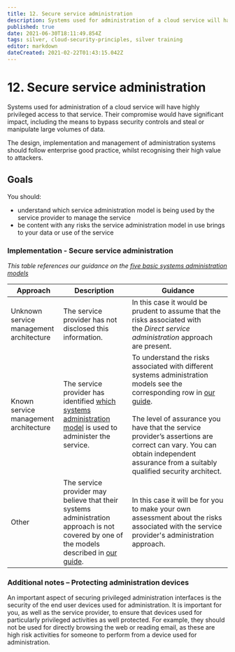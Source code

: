 ```yaml
---
title: 12. Secure service administration
description: Systems used for administration of a cloud service will have highly privileged access to that service.
published: true
date: 2021-06-30T18:11:49.854Z
tags: silver, cloud-security-principles, silver training
editor: markdown
dateCreated: 2021-02-22T01:43:15.042Z
---
```


# 12\. Secure service administration

Systems used for administration of a cloud service will have highly privileged access to that service. Their compromise would have significant impact, including the means to bypass security controls and steal or manipulate large volumes of data.

The design, implementation and management of administration systems should follow enterprise good practice, whilst recognising their high value to attackers.

## Goals

You should:

-   understand which service administration model is being used by the service provider to manage the service
-   be content with any risks the service administration model in use brings to your data or use of the service

### **Implementation - Secure service administration**

*This table references our guidance on the* [*five basic systems administration models*](https://www.ncsc.gov.uk/guidance/systems-administration-architectures)

| **Approach** | **Description** | **Guidance** |
| --- | --- | --- |
| Unknown service management architecture | The service provider has not disclosed this information. | In this case it would be prudent to assume that the risks associated with the *Direct service administration* approach are present. |
| Known service management architecture | The service provider has identified [which systems administration model](https://www.ncsc.gov.uk/guidance/systems-administration-architectures) is used to administer the service. | To understand the risks associated with different systems administration models see the corresponding row in [our guide](https://www.ncsc.gov.uk/guidance/systems-administration-architectures).<br><br>The level of assurance you have that the service provider’s assertions are correct can vary. You can obtain independent assurance from a suitably qualified security architect. |
| Other | The service provider may believe that their systems administration approach is not covered by one of the models described in [our guide](https://www.ncsc.gov.uk/guidance/systems-administration-architectures). | In this case it will be for you to make your own assessment about the risks associated with the service provider's administration approach. |

### **Additional notes – Protecting administration devices**

An important aspect of securing privileged administration interfaces is the security of the end user devices used for administration. It is important for you, as well as the service provider, to ensure that devices used for particularly privileged activities as well protected. For example, they should not be used for directly browsing the web or reading email, as these are high risk activities for someone to perform from a device used for administration.